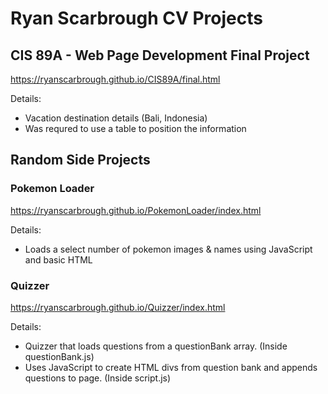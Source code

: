 # Ryan Scarbrough CV Projects

## CIS 89A - Web Page Development Final Project
https://ryanscarbrough.github.io/CIS89A/final.html

Details:
- Vacation destination details (Bali, Indonesia)
- Was requred to use a table to position the information

## Random Side Projects

### Pokemon Loader
https://ryanscarbrough.github.io/PokemonLoader/index.html

Details:
- Loads a select number of pokemon images & names using JavaScript and basic HTML

### Quizzer
https://ryanscarbrough.github.io/Quizzer/index.html

Details:
- Quizzer that loads questions from a questionBank array. (Inside questionBank.js)
- Uses JavaScript to create HTML divs from question bank and appends questions to page. (Inside script.js)
